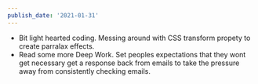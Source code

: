 ```yaml
---
publish_date: '2021-01-31'
---
```


- Bit light hearted coding. Messing around with CSS transform propety to create parralax effects.
- Read some more Deep Work. Set peoples expectations that they wont get necessary get a response back from emails to take the pressure away from consistently checking emails.
